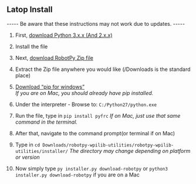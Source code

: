 
## Latop Install ##

----- Be aware that these instructions may not work due to updates. -----

1. First, [download Python 3.x.x (And 2.x.x)](https://www.python.org/downloads/)

2. Install the file

3. Next, [download RobotPy Zip file](https://github.com/robotpy/robotpy-wpilib)

4. Extract the Zip file anywhere you would like (/Downloads is the standard place)

5. [Download “pip for windows”](https://sites.google.com/site/pydatalog/python/pip-for-windows)     
*If you are on Mac, you should already have pip installed.*

6. Under the interpreter - Browse to: `C:/Python27/python.exe`

7. Run the file, type in `pip install pyfrc`
*If on Mac, just use that same command in the terminal.*

8. After that, navigate to the command prompt(or terminal if on Mac)

9. Type in `cd Downloads/robotpy-wpilib-utilities/robotpy-wpilib-utilities/installer/`
*The directory may change depending on platform or version*

10. Now simply type `py installer.py download-robotpy` or `python3 installer.py download-robotpy` if you are on a Mac
